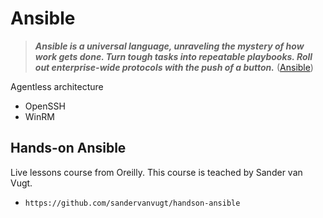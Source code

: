 # Ansible

> ***Ansible is a universal language, unraveling the mystery of how work gets done. Turn tough tasks into repeatable playbooks. Roll out enterprise-wide protocols with the push of a button.*** ([Ansible](https://www.ansible.com/))

Agentless architecture

* OpenSSH
* WinRM

## Hands-on Ansible

Live lessons course from Oreilly. This course is teached by Sander van Vugt.

* `https://github.com/sandervanvugt/handson-ansible`
